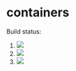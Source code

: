 # containers

Build status:

1. [![](https://github.com/mjotsuka/conts/workflows/tests-fibonacci/badge.svg)](https://github.com/mjotsuka/conts/actions?query=workflow%3Atests-fibonacci)
1. [![](https://github.com/mjotsuka/conts/workflows/tests-range/badge.svg)](https://github.com/mjotsuka/conts/actions?query=workflow%3Atests-range)
1. [![](https://github.com/mjotsuka/conts/workflows/tests-unicode/badge.svg)](https://github.com/mjotsuka/conts/actions?query=workflow%3Atests-unicode)
